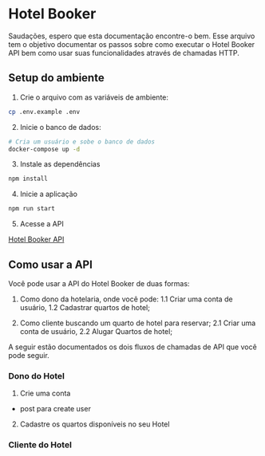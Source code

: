 # Hotel Booker
Saudações, espero que esta documentação encontre-o bem. Esse arquivo tem o objetivo documentar os passos sobre como executar o Hotel Booker API bem como usar suas funcionalidades através de chamadas HTTP.

## Setup do ambiente
1. Crie o arquivo com as variáveis de ambiente:

```bash
cp .env.example .env
```

2. Inicie o banco de dados:
```bash
# Cria um usuário e sobe o banco de dados
docker-compose up -d
```

3. Instale as dependências
```bash
npm install
``` 

4. Inicie a aplicação
```bash
npm run start
```

5. Acesse a API

[Hotel Booker API](http://localhost:3000/api)

## Como usar a API
Você pode usar a API do Hotel Booker de duas formas:

1. Como dono da hotelaria, onde você pode:
1.1 Criar uma conta de usuário,
1.2 Cadastrar quartos de hotel;

2. Como cliente buscando um quarto de hotel para reservar;
2.1 Criar uma conta de usuário,
2.2 Alugar Quartos de hotel;

A seguir estão documentados os dois fluxos de chamadas de API que você pode seguir.

### Dono do Hotel

1. Crie uma conta
- post para create user

2. Cadastre os quartos disponíveis no seu Hotel


### Cliente do Hotel